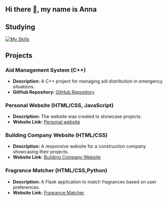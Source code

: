 ## Hi there 👋, my name is Anna

<!--
**asychikova/asychikova** is a ✨ _special_ ✨ repository because its `README.md` (this file) appears on your GitHub profile.

Here are some ideas to get you started:

- 🔭 I’m currently working on ...
- 🌱 I’m currently learning ...
- 👯 I’m looking to collaborate on ...
- 🤔 I’m looking for help with ...
- 💬 Ask me about ...
- 📫 How to reach me: ...
- 😄 Pronouns: ...
- ⚡ Fun fact: ...
-->

## Studying

[![My Skills](https://skillicons.dev/icons?i=cpp,java,py,js,html,css&theme=light)](https://skillicons.dev)

## Projects

### Aid Management System (C++)
- **Description:** A C++ project for managing aid distribution in emergency situations.
- **GitHub Repository:** [GitHub Repository](https://github.com/asychikova/OOP_part2/tree/main/PROJECT)

### Personal Website (HTML/CSS, JavaScript)
- **Description:** The website was created to showcase projects.
- **Website Link:** [Personal website](https://sychikova1.netlify.app/)

### Building Company Website (HTML/CSS)
- **Description:** A responsive website for a construction company showcasing their projects.
- **Website Link:** [Building Company Website](https://walser.netlify.app/)

### Fragrance Matcher (HTML/CSS,Python)
- **Description:** A Flask application to match fragrances based on user preferences.
- **Website Link:** [Fragrance Matcher](https://fragmatcher.vercel.app/)



